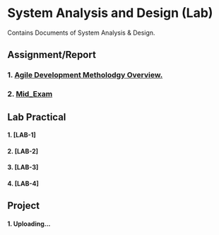 # System Analysis and Design (Lab) 
Contains Documents of System Analysis & Design. 

## Assignment/Report
### 1. [Agile Development Metholodgy Overview.](https://github.com/MinulHassanLizon/System-Analysis-and-Design/blob/MinulHassanLizon-Assignment-1/Agile%20development.pdf/)
### 2. [Mid_Exam](https://github.com/MinulHassanLizon/System-Analysis-and-Design/blob/MinulHassanLizon-Assignment-1/Mid_lizon.pdf)

## Lab Practical
#### 1. [LAB-1]
#### 2. [LAB-2]
#### 3. [LAB-3]
#### 4. [LAB-4]

## Project 
#### 1. Uploading...

